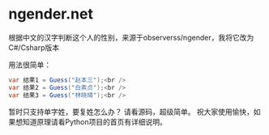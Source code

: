 # ngender.net
根据中文的汉字判断这个人的性别，来源于observerss/ngender，我将它改为C#/Csharp版本


用法很简单：<br />
```csharp
var 结果1 = Guess("赵本三");<br />
var 结果2 = Guess("白素贞");<br />
var 结果3 = Guess("林晓晴");<br />
```



暂时只支持单字姓，要复姓怎么办？
请看源码，超级简单。
祝大家使用愉快，如果想知道原理请看Python项目的首页有详细说明。
